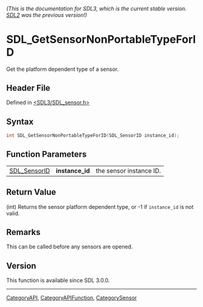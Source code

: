 ###### (This is the documentation for SDL3, which is the current stable version. [SDL2](https://wiki.libsdl.org/SDL2/) was the previous version!)
# SDL_GetSensorNonPortableTypeForID

Get the platform dependent type of a sensor.

## Header File

Defined in [<SDL3/SDL_sensor.h>](https://github.com/libsdl-org/SDL/blob/main/include/SDL3/SDL_sensor.h)

## Syntax

```c
int SDL_GetSensorNonPortableTypeForID(SDL_SensorID instance_id);
```

## Function Parameters

|                              |                 |                         |
| ---------------------------- | --------------- | ----------------------- |
| [SDL_SensorID](SDL_SensorID) | **instance_id** | the sensor instance ID. |

## Return Value

(int) Returns the sensor platform dependent type, or -1 if `instance_id` is
not valid.

## Remarks

This can be called before any sensors are opened.

## Version

This function is available since SDL 3.0.0.

----
[CategoryAPI](CategoryAPI), [CategoryAPIFunction](CategoryAPIFunction), [CategorySensor](CategorySensor)

